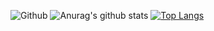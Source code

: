 ![Github]()
![Anurag's github stats](https://github-readme-stats.vercel.app/api?username=pedrogfx&count_private=true&hide_title=true&show_icons=true&include_all_commits=true&icon_color=0366d6&bg_color=ffffff) [![Top Langs](https://github-readme-stats.vercel.app/api/top-langs/?username=pedrogfx&layout=compact)](https://github.com/anuraghazra/github-readme-stats)


<!--
**pedrogfx/pedrogfx** is a ✨ _special_ ✨ repository because its `README.md` (this file) appears on your GitHub profile.

Here are some ideas to get you started:

- 🔭 I’m currently working on ...
- 🌱 I’m currently learning ...
- 👯 I’m looking to collaborate on ...
- 🤔 I’m looking for help with ...
- 💬 Ask me about ...
- 📫 How to reach me: ...
- 😄 Pronouns: ...
- ⚡ Fun fact: ...
-->
